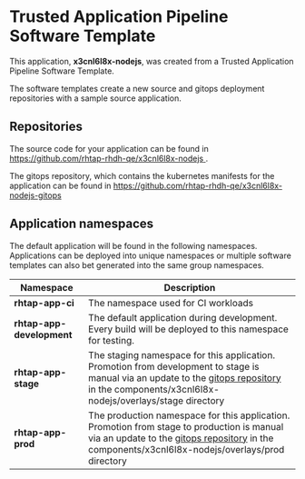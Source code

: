 # Trusted Application Pipeline Software Template

This application, **x3cnl6l8x-nodejs**, was created from a Trusted Application Pipeline Software Template.

The software templates create a new source and gitops deployment repositories with a sample source application. 

## Repositories

The source code for your application can be found in [https://github.com/rhtap-rhdh-qe/x3cnl6l8x-nodejs ](https://github.com/rhtap-rhdh-qe/x3cnl6l8x-nodejs ).
 
The gitops repository, which contains the kubernetes manifests for the application can be found in 
[https://github.com/rhtap-rhdh-qe/x3cnl6l8x-nodejs-gitops ](https://github.com/rhtap-rhdh-qe/x3cnl6l8x-nodejs-gitops ) 

## Application namespaces 

The default application will be found in the following namespaces. Applications can be deployed into unique namespaces or multiple software templates can also bet generated into the same group namespaces.  

|  Namespace   |  Description   |  
| -------- | -------- |
| **rhtap-app-ci** | The namespace used for CI workloads |
| **rhtap-app-development** | The default application during development. Every build will be deployed to this namespace for testing. |
| **rhtap-app-stage** | The staging namespace for this application. Promotion from development to stage is manual via an update to the [gitops repository](https://github.com/rhtap-rhdh-qe/x3cnl6l8x-nodejs-gitops ) in the components/x3cnl6l8x-nodejs/overlays/stage directory |
| **rhtap-app-prod** | The production namespace for this application. Promotion from stage to production is manual via an update to the [gitops repository](https://github.com/rhtap-rhdh-qe/x3cnl6l8x-nodejs-gitops ) in the components/x3cnl6l8x-nodejs/overlays/prod directory |